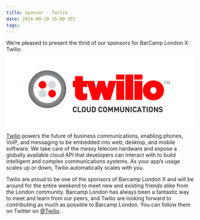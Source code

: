 ```yaml
---
title: Sponsor - Twilio
date: 2014-09-10 15:00 UTC
tags:
---
```


We’re pleased to present the thrid of our sponsors for BarCamp London X: Twilio.

<img src="/images/sponsors/twilio.png">

[Twilio](http://twilio.com "Twilio") powers the future of business communications, enabling phones, VoIP, and messaging to be embedded into web, desktop, and mobile software. We take care of the messy telecom hardware and expose a globally available cloud API that developers can interact with to build intelligent and complex communications systems. As your app’s usage scales up or down, Twilio automatically scales with you.

Twilio are proud to be one of the sponsors of Barcamp London X and will be around for the entire weekend to meet new and existing friends alike from the London community. Barcamp London has always been a fantastic way to meet and learn from our peers, and Twilio are looking forward to contributing as much as possible to Barcamp London. You can follow them on Twitter on [@Twilio](http://twitter.com/twilio "Twilio on Twitter").
